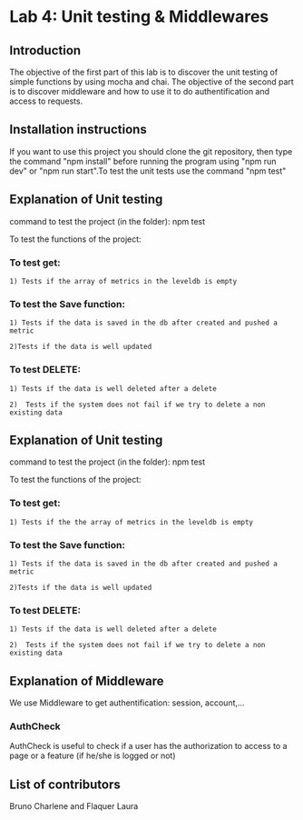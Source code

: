 # Lab 4: Unit testing & Middlewares

## Introduction

The objective of the first part of this lab is to discover the unit testing of simple functions by using mocha and chai. The objective of the second part is to discover middleware and how to use it to do authentification and access to requests.

## Installation instructions

If you want to use this project you should clone the git repository, then type the command "npm install" before running the program using "npm run dev" or "npm run start".To test the unit tests use the command "npm test"


## Explanation of Unit testing

command to test the project (in the folder): 
npm test

To test the functions of the project:

### To test get:
	1) Tests if the array of metrics in the leveldb is empty

### To test the Save function: 
	1) Tests if the data is saved in the db after created and pushed a metric 

	2)Tests if the data is well updated


### To test DELETE:
	1) Tests if the data is well deleted after a delete

	2)  Tests if the system does not fail if we try to delete a non existing data

## Explanation of Unit testing

command to test the project (in the folder): 
npm test

To test the functions of the project:

### To test get:
	1) Tests if the the array of metrics in the leveldb is empty

### To test the Save function: 
	1) Tests if the data is saved in the db after created and pushed a metric 

	2)Tests if the data is well updated


### To test DELETE:
	1) Tests if the data is well deleted after a delete

	2)  Tests if the system does not fail if we try to delete a non existing data


## Explanation of Middleware

We use Middleware to get authentification: session, account,...

### AuthCheck

AuthCheck is useful to check if a user has the authorization to access to a page or a feature (if he/she is logged or not)

## List of contributors

Bruno Charlene and Flaquer Laura